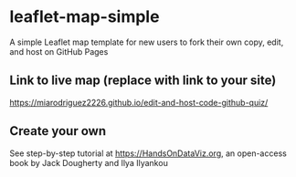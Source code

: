 # leaflet-map-simple
A simple Leaflet map template for new users to fork their own copy, edit, and host on GitHub Pages

## Link to live map (replace with link to your site)
https://miarodriguez2226.github.io/edit-and-host-code-github-quiz/

## Create your own
See step-by-step tutorial at https://HandsOnDataViz.org, an open-access book by Jack Dougherty and Ilya Ilyankou
